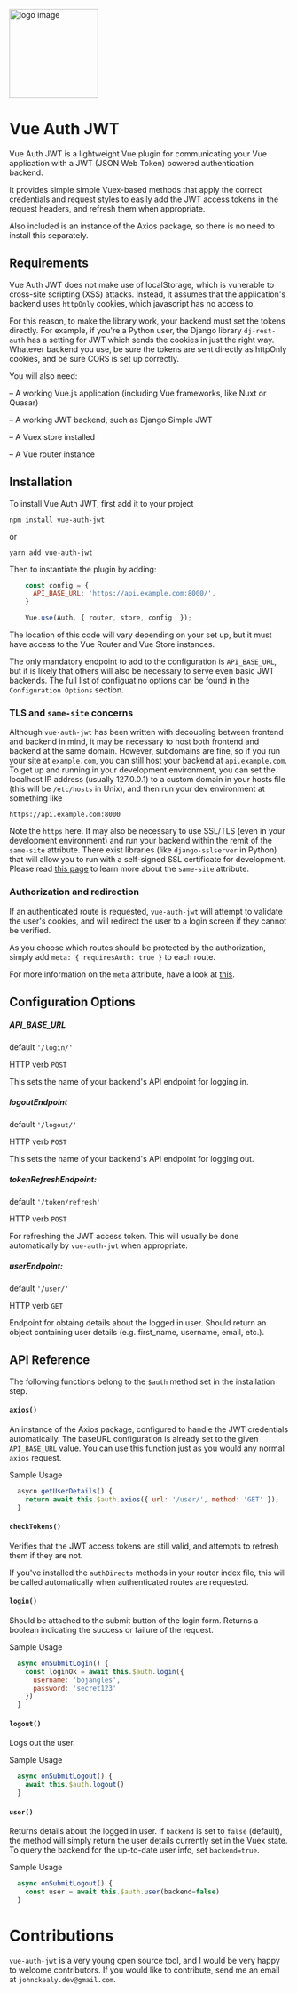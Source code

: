 

<img src="https://raw.githubusercontent.com/johnckealy/vue-auth-jwt/main/logo/logo.png"
     alt="logo image" width="160"
         style="margin-right: 20%;
    margin-right: 0;
    margin-left: auto;" />

# Vue Auth JWT

Vue Auth JWT is a lightweight Vue plugin for communicating your Vue application with
a JWT (JSON Web Token) powered authentication backend.

It provides simple simple Vuex-based methods that apply the correct credentials and request
styles to easily add the JWT access tokens in the request headers, and refresh them
when appropriate.

Also included is an instance of the Axios package, so there is no need to install this separately.

## Requirements

Vue Auth JWT does not make use of localStorage, which is vunerable to cross-site scripting (XSS) attacks.
Instead, it assumes that the application's backend uses `httpOnly` cookies, which javascript has
no access to.

For this reason, to make the library work, your backend must set the tokens directly. For example,
if you're a Python user, the Django library `dj-rest-auth` has a setting for JWT which sends the cookies in
just the right way. Whatever backend you use, be sure the tokens are sent directly as httpOnly cookies,
and be sure CORS is set up correctly.

You will also need:

– A working Vue.js application (including Vue frameworks, like Nuxt or Quasar)

– A working JWT backend, such as Django Simple JWT

– A Vuex store installed

– A Vue router instance

## Installation

To install Vue Auth JWT, first add it to your project

```
npm install vue-auth-jwt
```
or
```
yarn add vue-auth-jwt
```

Then to instantiate the plugin by adding:

```javascript
    const config = {
      API_BASE_URL: 'https://api.example.com:8000/',
    }

    Vue.use(Auth, { router, store, config  });
```

The location of this code will vary depending on your set up,
but it must have access to the Vue Router and Vue Store instances.

The only mandatory endpoint to add to the configuration is `API_BASE_URL`,
but it is likely that others will also be necessary to serve even basic JWT backends.
The full list of configuatino options can be found in the `Configuration Options`
section.


### TLS and `same-site` concerns

Although `vue-auth-jwt` has been written with decoupling between frontend and backend in mind,
it may be necessary to host both frontend and backend at the same domain. However, subdomains
are fine, so if you run your site at `example.com`, you can still host your backend at `api.example.com`.
To get up and running in your development environment, you can set the localhost IP address (usually 127.0.0.1)
to a custom domain in your hosts file (this will be `/etc/hosts` in Unix), and then run your dev environment at
something like
```
https://api.example.com:8000
```

Note the `https` here. It may also be necessary to use SSL/TLS (even in your development environment)
and run your backend within the remit of the `same-site` attribute. There exist libraries
(like `django-sslserver` in Python) that will allow you to run with a self-signed SSL certificate for development.
Please read [this page](https://developer.mozilla.org/en-US/docs/Web/HTTP/Headers/Set-Cookie/SameSite) to learn more about the `same-site` attribute.


### Authorization and redirection

If an authenticated route is requested, `vue-auth-jwt` will attempt to
validate the user's cookies, and will redirect the user to a
login screen if they cannot be verified.

As you choose which routes should be protected by the
authorization, simply add `meta: { requiresAuth: true }`
to each route.

For more information on the `meta` attribute, have a look at
[this](https://router.vuejs.org/guide/advanced/meta.html).


## Configuration Options

##### API_BASE_URL
default   `'/login/'`

HTTP verb    `POST`

This sets the name of your backend's API endpoint for logging in.

##### logoutEndpoint
default      `'/logout/'`

HTTP verb    `POST`

This sets the name of your backend's API endpoint for logging out.

##### tokenRefreshEndpoint:
default       `'/token/refresh'`

HTTP verb     `POST`

For refreshing the JWT access token. This will usually be done automatically
by `vue-auth-jwt` when appropriate.

##### userEndpoint:
default       `'/user/'`

HTTP verb     `GET`

Endpoint for obtaing details about the logged in user. Should return
an object containing user details (e.g. first_name, username, email, etc.).

## API Reference

The following functions belong to the `$auth` method
set in the installation step.

#### `axios()`
An instance of the Axios package, configured to handle
the JWT credentials automatically. The baseURL configuration
is already set to the given `API_BASE_URL` value.
You can use this function just as you would any normal `axios` request.

Sample Usage
```javascript
  asycn getUserDetails() {
    return await this.$auth.axios({ url: '/user/', method: 'GET' });
  }
```

#### `checkTokens()`

Verifies that the JWT access tokens are still valid, and attempts
to refresh them if they are not.

If you've installed the `authDirects` methods in your router index file,
this will be called automatically when authenticated routes are requested.


#### `login()`

Should be attached to the submit button of the login form.
Returns a boolean indicating the success or failure of the
request.

Sample Usage
```javascript
  async onSubmitLogin() {
    const loginOk = await this.$auth.login({
      username: 'bojangles',
      password: 'secret123'
    })
  }
```

#### `logout()`

Logs out the user.

Sample Usage
```javascript
  async onSubmitLogout() {
    await this.$auth.logout()
  }
```

#### `user()`

Returns details about the logged in user. If `backend` is
set to `false` (default), the method will simply return the
user details currently set in the Vuex state. To query the
backend for the up-to-date user info, set `backend=true`.

Sample Usage
```javascript
  async onSubmitLogout() {
    const user = await this.$auth.user(backend=false)
  }
```


# Contributions

`vue-auth-jwt` is a very young open source tool, and I would be very
happy to welcome contributors. If you would like
to contribute, send me an email at `johnckealy.dev@gmail.com`.